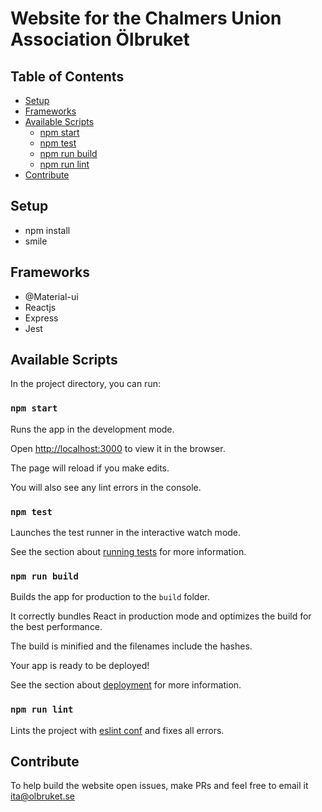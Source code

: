 # Website for the Chalmers Union Association Ölbruket

## Table of Contents

- [Setup](#setup)
- [Frameworks](#frameworks)
- [Available Scripts](#available-scripts)
  - [npm start](#npm-start)
  - [npm test](#npm-test)
  - [npm run build](#npm-run-build)
  - [npm run lint](#npm-run-lint)
- [Contribute](#contribute)

## Setup

- npm install
- smile

## Frameworks

- @Material-ui
- Reactjs
- Express
- Jest

## Available Scripts

In the project directory, you can run:

### `npm start`

Runs the app in the development mode.

Open [http://localhost:3000](http://localhost:3000) to view it in the browser.

The page will reload if you make edits.

You will also see any lint errors in the console.

### `npm test`

Launches the test runner in the interactive watch mode.

See the section about [running tests](#running-tests) for more information.

### `npm run build`

Builds the app for production to the `build` folder.

It correctly bundles React in production mode and optimizes the build for the best performance.

The build is minified and the filenames include the hashes.

Your app is ready to be deployed!

See the section about [deployment](#deployment) for more information.

### `npm run lint`

Lints the project with [eslint conf](/.eslintrc) and fixes all errors.

## Contribute

To help build the website open issues, make PRs and feel free to email it ita@olbruket.se
